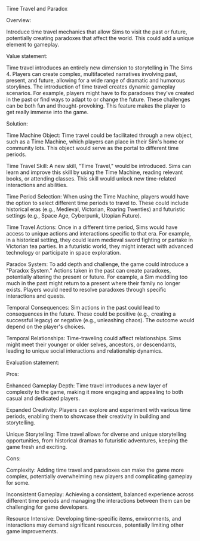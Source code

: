 Time Travel and Paradox

Overview:

 Introduce time travel mechanics that allow Sims to visit the past or future, potentially creating paradoxes that affect the world. This could add a unique element to gameplay.

Value statement:

Time travel introduces an entirely new dimension to storytelling in The Sims 4. Players can create complex, multifaceted narratives involving past, present, and future, allowing for a wide range of dramatic and humorous storylines. The introduction of time travel creates dynamic gameplay scenarios. For example, players might have to fix paradoxes they've created in the past or find ways to adapt to or change the future. These challenges can be both fun and thought-provoking. This feature makes the player to get really immerse into the game.

Solution:

Time Machine Object: Time travel could be facilitated through a new object, such as a Time Machine, which players can place in their Sim's home or community lots. This object would serve as the portal to different time periods.

Time Travel Skill: A new skill, "Time Travel," would be introduced. Sims can learn and improve this skill by using the Time Machine, reading relevant books, or attending classes. This skill would unlock new time-related interactions and abilities.

Time Period Selection: When using the Time Machine, players would have the option to select different time periods to travel to. These could include historical eras (e.g., Medieval, Victorian, Roaring Twenties) and futuristic settings (e.g., Space Age, Cyberpunk, Utopian Future).

Time Travel Actions: Once in a different time period, Sims would have access to unique actions and interactions specific to that era. For example, in a historical setting, they could learn medieval sword fighting or partake in Victorian tea parties. In a futuristic world, they might interact with advanced technology or participate in space exploration.

Paradox System: To add depth and challenge, the game could introduce a "Paradox System." Actions taken in the past can create paradoxes, potentially altering the present or future. For example, a Sim meddling too much in the past might return to a present where their family no longer exists. Players would need to resolve paradoxes through specific interactions and quests.

Temporal Consequences: Sim actions in the past could lead to consequences in the future. These could be positive (e.g., creating a successful legacy) or negative (e.g., unleashing chaos). The outcome would depend on the player's choices.

Temporal Relationships: Time-traveling could affect relationships. Sims might meet their younger or older selves, ancestors, or descendants, leading to unique social interactions and relationship dynamics.

Evaluation statement:

Pros:

Enhanced Gameplay Depth: Time travel introduces a new layer of complexity to the game, making it more engaging and appealing to both casual and dedicated players.

Expanded Creativity: Players can explore and experiment with various time periods, enabling them to showcase their creativity in building and storytelling.

Unique Storytelling: Time travel allows for diverse and unique storytelling opportunities, from historical dramas to futuristic adventures, keeping the game fresh and exciting.

Cons:

Complexity: Adding time travel and paradoxes can make the game more complex, potentially overwhelming new players and complicating gameplay for some.

Inconsistent Gameplay: Achieving a consistent, balanced experience across different time periods and managing the interactions between them can be challenging for game developers.

Resource Intensive: Developing time-specific items, environments, and interactions may demand significant resources, potentially limiting other game improvements.